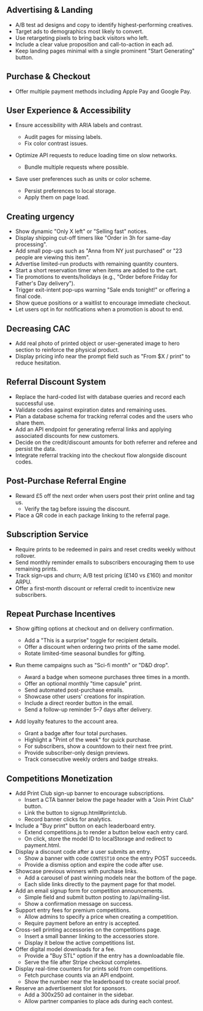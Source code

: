## Advertising & Landing

- A/B test ad designs and copy to identify highest-performing creatives.
- Target ads to demographics most likely to convert.
- Use retargeting pixels to bring back visitors who left.
- Include a clear value proposition and call-to-action in each ad.
- Keep landing pages minimal with a single prominent "Start Generating" button.

## Purchase & Checkout

- Offer multiple payment methods including Apple Pay and Google Pay.

## User Experience & Accessibility

- Ensure accessibility with ARIA labels and contrast.
  - Audit pages for missing labels.
  - Fix color contrast issues.
- Optimize API requests to reduce loading time on slow networks.

  - Bundle multiple requests where possible.

- Save user preferences such as units or color scheme.
  - Persist preferences to local storage.
  - Apply them on page load.

## Creating urgency

- Show dynamic "Only X left" or "Selling fast" notices.
- Display shipping cut-off timers like "Order in 3h for same-day processing".
- Add small pop-ups such as "Anna from NY just purchased" or "23 people are viewing this item".
- Advertise limited-run products with remaining quantity counters.
- Start a short reservation timer when items are added to the cart.
- Tie promotions to events/holidays (e.g., "Order before Friday for Father's Day delivery").
- Trigger exit-intent pop-ups warning "Sale ends tonight!" or offering a final code.
- Show queue positions or a waitlist to encourage immediate checkout.
- Let users opt in for notifications when a promotion is about to end.

## Decreasing CAC

- Add real photo of printed object or user-generated image to hero section to reinforce the physical product.
- Display pricing info near the prompt field such as "From $X / print" to reduce hesitation.

## Referral Discount System

- Replace the hard-coded list with database queries and record each successful use.
- Validate codes against expiration dates and remaining uses.
- Plan a database schema for tracking referral codes and the users who share them.
- Add an API endpoint for generating referral links and applying associated discounts for new customers.
- Decide on the credit/discount amounts for both referrer and referee and persist the data.
- Integrate referral tracking into the checkout flow alongside discount codes.

## Post-Purchase Referral Engine

- Reward £5 off the next order when users post their print online and tag us.
  - Verify the tag before issuing the discount.
- Place a QR code in each package linking to the referral page.

## Subscription Service

- Require prints to be redeemed in pairs and reset credits weekly without rollover.
- Send monthly reminder emails to subscribers encouraging them to use remaining prints.
- Track sign‑ups and churn; A/B test pricing (£140 vs £160) and monitor ARPU.
- Offer a first‑month discount or referral credit to incentivize new subscribers.

## Repeat Purchase Incentives

- Show gifting options at checkout and on delivery confirmation.
  - Add a "This is a surprise" toggle for recipient details.
  - Offer a discount when ordering two prints of the same model.
  - Rotate limited-time seasonal bundles for gifting.
- Run theme campaigns such as "Sci-fi month" or "D&D drop".

  - Award a badge when someone purchases three times in a month.
  - Offer an optional monthly "time capsule" print.
  - Send automated post-purchase emails.
  - Showcase other users' creations for inspiration.
  - Include a direct reorder button in the email.
  - Send a follow-up reminder 5–7 days after delivery.

- Add loyalty features to the account area.
  - Grant a badge after four total purchases.
  - Highlight a "Print of the week" for quick purchase.
  - For subscribers, show a countdown to their next free print.
  - Provide subscriber-only design previews.
  - Track consecutive weekly orders and badge streaks.

## Competitions Monetization

- Add Print Club sign-up banner to encourage subscriptions.
  - Insert a CTA banner below the page header with a "Join Print Club" button.
  - Link the button to signup.html#printclub.
  - Record banner clicks for analytics.
- Include a "Buy print" button on each leaderboard entry.
  - Extend competitions.js to render a button below each entry card.
  - On click, store the model ID to localStorage and redirect to payment.html.
- Display a discount code after a user submits an entry.
  - Show a banner with code `CONTEST10` once the entry POST succeeds.
  - Provide a dismiss option and expire the code after use.
- Showcase previous winners with purchase links.
  - Add a carousel of past winning models near the bottom of the page.
  - Each slide links directly to the payment page for that model.
- Add an email signup form for competition announcements.
  - Simple field and submit button posting to /api/mailing-list.
  - Show a confirmation message on success.
- Support entry fees for premium competitions.
  - Allow admins to specify a price when creating a competition.
  - Require payment before an entry is accepted.
- Cross-sell printing accessories on the competitions page.
  - Insert a small banner linking to the accessories store.
  - Display it below the active competitions list.
- Offer digital model downloads for a fee.
  - Provide a "Buy STL" option if the entry has a downloadable file.
  - Serve the file after Stripe checkout completes.
- Display real-time counters for prints sold from competitions.
  - Fetch purchase counts via an API endpoint.
  - Show the number near the leaderboard to create social proof.
- Reserve an advertisement slot for sponsors.
  - Add a 300x250 ad container in the sidebar.
  - Allow partner companies to place ads during each contest.

